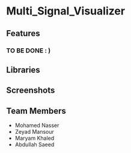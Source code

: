 # Multi_Signal_Visualizer

## Features

### TO BE DONE : )

## Libraries

## Screenshots

## Team Members

- Mohamed Nasser
- Zeyad Mansour
- Maryam Khaled
- Abdullah Saeed
